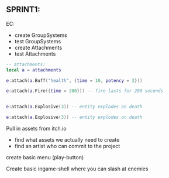 

## SPRINT1:

EC:
- create GroupSystems
- test GroupSystems
- create Attachments
- test Attachments

```lua
-- attachments:
local a = attachments

e:attach(a.Buff("health", {time = 10, potency = 2}))

e:attach(a.Fire({time = 200})) -- fire lasts for 200 seconds


e:attach(a.Explosive(3)) -- entity explodes on death

e:attach(a.Explosive(3)) -- entity explodes on death
```

Pull in assets from itch.io
- find what assets we actually need to create
- find an artist who can commit to the project



create basic menu (play-button)

Create basic ingame-shell where you can slash at enemies


